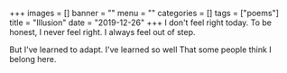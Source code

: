 +++
images = []
banner = ""
menu = ""
categories = []
tags = ["poems"]
title = "Illusion"
date = "2019-12-26"
+++
I don't feel right today.
To be honest,
I never feel right.
I always feel out of step.

But I've learned to adapt.
I've learned so well
That some people think
I belong here.
